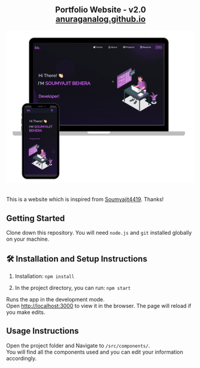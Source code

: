 <h2 align="center">
  Portfolio Website - v2.0<br/>
  <a href="http://anuraganalog.github.io/" target="_blank">anuraganalog.github.io</a>
</h2>
<div align="center">
  <img alt="Demo" src="./Images/readme-img1.png" />
</div>

<br/>

This is a website which is inspired from [Soumyajit4419](https://github.com/soumyajit4419/Portfolio). Thanks!

## Getting Started

Clone down this repository. You will need `node.js` and `git` installed globally on your machine.

## 🛠 Installation and Setup Instructions

1. Installation: `npm install`

2. In the project directory, you can run: `npm start`

Runs the app in the development mode.\
Open [http://localhost:3000](http://localhost:3000) to view it in the browser.
The page will reload if you make edits.

## Usage Instructions

Open the project folder and Navigate to `/src/components/`. <br/>
You will find all the components used and you can edit your information accordingly.